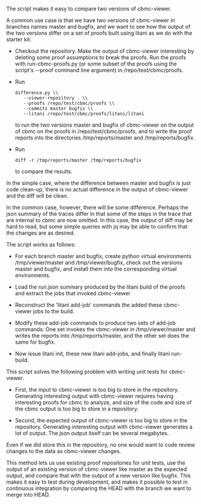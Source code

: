 The script makes it easy to compare two versions of cbmc-viewer.

A common use case is that we have two versions of cbmc-viewer in branches
names master and bugfix, and we want to see how the output of the two
versions differ on a set of proofs built using litani as we do with the
starter kit.

* Checkout the repository.  Make the output of cbmc-viewer interesting
  by deleting some proof assumptions to break the proofs.  Run the
  proofs with run-cbmc-proofs.py (or some subset of the proofs using the
  script's --proof command line argument) in /repo/test/cbmc/proofs.

* Run
  ```
  difference.py \\
     --viewer-repository . \\
     --proofs /repo/test/cbmc/proofs \\
     --commits master bugfix \\
     --litani /repo/test/cbmc/proofs/litani/litani
  ```
  to run the two versions master and bugfix of cbmc-viewer on the
  output of cbmc on the proofs in /repo/test/cbmc/proofs, and to write
  the proof reports into the directories /tmp/reports/master and
  /tmp/reports/bugfix.

* Run
  ```
  diff -r /tmp/reports/master /tmp/reports/bugfix
  ```
  to compare the results.

In the simple case, where the difference between master and bugfix is
just code clean-up, there is no actual difference in the output of
cbmc-viewer and the diff will be clean.

In the common case, however, there will be some difference.  Perhaps
the json summary of the traces differ in that some of the steps in the
trace that are internal to cbmc are now omitted.  In this case, the
output of diff may be hard to read, but some simple queries with jq
may be able to confirm that the changes are as desired.

The script works as follows:

* For each branch master and bugfix, create python virtual environments
  /tmp/viewer/master and /tmp/viewer/bugfix, check out the versions master
  and bugfix, and install them into the corresponding virtual environments.

* Load the run.json summary produced by the litani build of the proofs
  and extract the jobs that invoked cbmc-viewer

* Reconstruct the 'litani add-job' commands the added these cbmc-viewer
  jobs to the build.

* Modify these add-job commands to produce two sets of add-job
  commands: One set invokes the cbmc-viewer in /tmp/viewer/master and
  writes the reports into /tmp/reports/master, and the other set does
  the same for bugfix.

* Now issue litani init, these new litani add-jobs, and finally litani
  run-build.

This script solves the following problem with writing unit tests for
cbmc-viewer.

* First, the input to cbmc-viewer is too big to store in the
  repository.  Generating interesting output with cbmc-viewer requires
  having interesting proofs for cbmc to analyze, and size of the code
  and size of the cbmc output is too big to store in a repository.

* Second, the expected output of cbmc-viewer is too big to store in
  the repository.  Generating interesting output with cbmc-viewer
  generates a lot of output.  The json output itself can be several
  megabytes.

Even if we did store this in the repository, no one would want to code
review changes to the data as cbmc-viewer changes.

This method lets us use existing proof repositories for unit tests,
use the output of an existing version of cbmc-viewer like master as
the expected output, and compare that with the output of a new version
like bugfix.  This makes it easy to test during development, and makes
it possible to test in continuous integration by comparing the HEAD
with the branch we want to merge into HEAD.